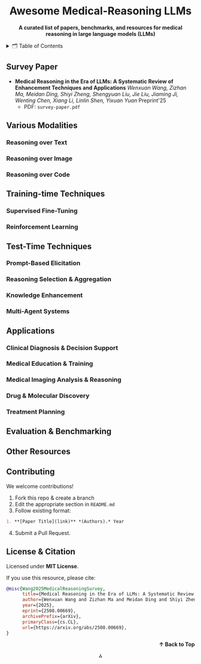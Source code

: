<h1 align="center">Awesome Medical-Reasoning LLMs</h1>

<p align="center">
  <b>A curated list of papers, benchmarks, and resources for medical reasoning in large language models (LLMs)</b>
</p>
<details>
  <summary>🗂️ Table of Contents</summary>
  <ol>
    <li><a href="#survey">Survey Paper</a></li>
    <li><a href="#modalities">Various Modalities</a></li>
    <li><a href="#training">Training-time Techniques</a></li>
    <li><a href="#test">Test-time Techniques</a></li>
    <li><a href="#applications">Applications</a></li>
    <li><a href="#benchmarks">Benchmarks</a></li>
    <li><a href="#resources">Other Resources</a></li>
    <li><a href="#contributing">Contributing</a></li>
    <li><a href="#license">License & Citation</a></li>
  </ol>
</details>

## Survey Paper

- **Medical Reasoning in the Era of LLMs: A Systematic Review of Enhancement Techniques and Applications**
  *Wenxuan Wang, Zizhan Ma, Meidan Ding, Shiyi Zheng, Shengyuan Liu, Jie Liu, Jiaming Ji, Wenting Chen, Xiang Li, Linlin Shen, Yixuan Yuan* Preprint'25
    - PDF: `survey-paper.pdf`

## Various Modalities

### Reasoning over Text



### Reasoning over Image



### Reasoning over Code



## Training-time Techniques

### Supervised Fine-Tuning



### Reinforcement Learning
    


## Test-Time Techniques

### Prompt-Based Elicitation



### Reasoning Selection \& Aggregation



### Knowledge Enhancement



### Multi-Agent Systems



## Applications

### Clinical Diagnosis \& Decision Support



### Medical Education \& Training



### Medical Imaging Analysis \& Reasoning



### Drug \& Molecular Discovery



### Treatment Planning



## Evaluation \& Benchmarking



## Other Resources



## Contributing

We welcome contributions!

1. Fork this repo \& create a branch
2. Edit the appropriate section in `README.md`
3. Follow existing format:

```markdown
1. **[Paper Title](link)** *(Authors).* Year  
```

4. Submit a Pull Request.

## License \& Citation

Licensed under **MIT License**.

If you use this resource, please cite:

```bibtex
@misc{Wang2025MedicalReasoningSurvey,
      title={Medical Reasoning in the Era of LLMs: A Systematic Review of Enhancement Techniques and Applications}, 
      author={Wenxuan Wang and Zizhan Ma and Meidan Ding and Shiyi Zheng and Shengyuan Liu and Jie Liu and Jiaming Ji and Wenting Chen and Xiang Li and Linlin Shen and Yixuan Yuan},
      year={2025},
      eprint={2508.00669},
      archivePrefix={arXiv},
      primaryClass={cs.CL},
      url={https://arxiv.org/abs/2508.00669}, 
}
```

<p align="right">
  <a href="#readme-top" style="text-decoration:none; font-weight:bold;">↑ Back to Top</a>
</p>
<div style="text-align: center">⁂</div>
